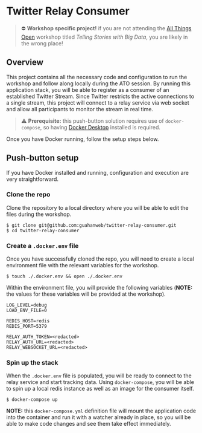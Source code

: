 # Twitter Relay Consumer

> :no_entry: **Workshop specific project!** if you are not attending
> the [All Things Open](https://www.allthingsopen.org) workshop titled
> *Telling Stories with Big Data*, you are likely in the wrong place!

## Overview

This project contains all the necessary code and configuration to
run the workshop and follow along locally during the ATO session.
By running this application stack, you will be able to register as
a consumer of an established Twitter Stream. Since Twitter restricts
the active connections to a single stream, this project will connect
to a relay service via web socket and allow all participants to
monitor the stream in real time.

> :warning: **Prerequisite:** this push-button solution requires use
> of `docker-compose`, so having [Docker Desktop](https://www.docker.com/products/docker-desktop/)
> installed is required.

Once you have Docker running, follow the setup steps below.

## Push-button setup

If you have Docker installed and running, configuration and execution
are very straightforward.

### Clone the repo

Clone the repository to a local directory where you will be able to
edit the files during the workshop.

```
$ git clone git@github.com:guahanweb/twitter-relay-consumer.git
$ cd twitter-relay-consumer
```

### Create a `.docker.env` file

Once you have successfully cloned the repo, you will need to create a
local environment file with the relevant variables for the workshop.

```
$ touch ./.docker.env && open ./.docker.env
```

Within the environment file, you will provide the following variables
(**NOTE:** the values for these variables will be provided at the
workshop).

```
LOG_LEVEL=debug
LOAD_ENV_FILE=0

REDIS_HOST=redis
REDIS_PORT=5379

RELAY_AUTH_TOKEN=<redacted>
RELAY_AUTH_URL=<redacted>
RELAY_WEBSOCKET_URL=<redacted>
```

### Spin up the stack

When the `.docker.env` file is populated, you will be ready to connect
to the relay service and start tracking data. Using `docker-compose`,
you will be able to spin up a local redis instance as well as an image
for the consumer itself.

```
$ docker-compose up
```

**NOTE:** this `docker-compose.yml` definition file will mount the
application code into the container and run it with a watcher already
in place, so you will be able to make code changes and see them take
effect immediately.

